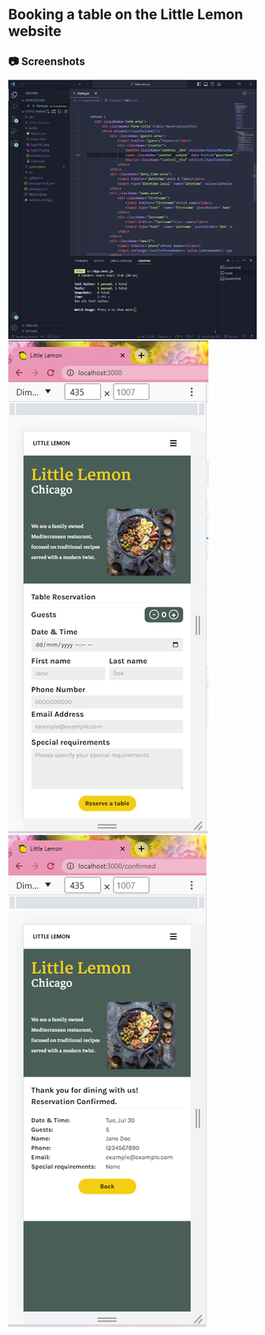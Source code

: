 # Booking a table on the Little Lemon website

## 📷 Screenshots

![Testing result](/screenshots/testing-result.png)
![Booing form](/screenshots/form.png)
![Confirmed Reservation](/screenshots/confirm.png)

